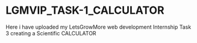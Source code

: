 # LGMVIP_TASK-1_CALCULATOR
Here i have uploaded my LetsGrowMore web development Internship Task 3 creating a Scientific CALCULATOR
